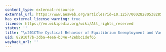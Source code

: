 ```yaml
---
content_type: external-resource
external_url: https://www.aeaweb.org/articles?id=10.1257/0002828053828572
has_external_license_warning: true
license: https://en.wikipedia.org/wiki/All_rights_reserved
status: ''
title: "\u201CThe Cyclical Behavior of Equilibrium Unemployment and Vacancies.\u201D"
uid: 82910f7b-3dba-4ee6-b34e-42ebbc1def65
wayback_url: ''
---
```

